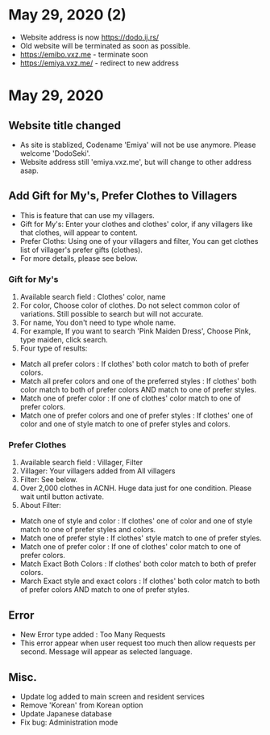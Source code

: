 # May 29, 2020 (2)
 - Website address is now https://dodo.ij.rs/
 - Old website will be terminated as soon as possible.
 - https://emibo.vxz.me - terminate soon
 - https://emiya.vxz.me/ - redirect to new address 

# May 29, 2020

## Website title changed
 - As site is stablized, Codename 'Emiya' will not be use anymore. Please welcome 'DodoSeki'.
 - Website address still 'emiya.vxz.me', but will change to other address asap.
## Add Gift for My's, Prefer Clothes to Villagers
 - This is feature that can use my villagers.
 - Gift for My's: Enter your clothes and clothes' color, if any villagers like that clothes, will appear to content.
 - Prefer Cloths: Using one of your villagers and filter, You can get clothes list of villager's prefer gifts (clothes).
 - For more details, please see below.
 ### Gift for My's
 1. Available search field : Clothes' color, name
 2. For color, Choose color of clothes. Do not select common color of variations. Still possible to search but will not accurate.
 3. For name, You don't need to type whole name.
 4. For example, If you want to search 'Pink Maiden Dress', Choose Pink, type maiden, click search.
 5. Four type of results: 
  - Match all prefer colors : If clothes' both color match to both of prefer colors.
  - Match all prefer colors and one of the preferred styles : If clothes' both color match to both of prefer colors AND match to one of prefer styles.
  - Match one of prefer color : If one of clothes' color match to one of prefer colors.
  - Match one of prefer colors and one of prefer styles : If clothes' one of color and one of style match to one of prefer styles and colors.
  ### Prefer Clothes
  1. Available search field : Villager, Filter
  2. Villager: Your villagers added from All villagers 
  3. Filter: See below.
  4. Over 2,000 clothes in ACNH. Huge data just for one condition. Please wait until button activate.
  5. About Filter: 
  - Match one of style and color : If clothes' one of color and one of style match to one of prefer styles and colors.
  - Match one of prefer style : If clothes' style match to one of prefer styles.
  - Match one of prefer color : If one of clothes' color match to one of prefer colors.
  - Match Exact Both Colors : If clothes' both color match to both of prefer colors.
  - March Exact style and exact colors : If clothes' both color match to both of prefer colors AND match to one of prefer styles.
## Error
 - New Error type added : Too Many Requests
 - This error appear when user request too much then allow requests per second. Message will appear as selected language.
 
## Misc.
 - Update log added to main screen and resident services
 - Remove 'Korean' from Korean option
 - Update Japanese database
 - Fix bug: Administration mode

 
